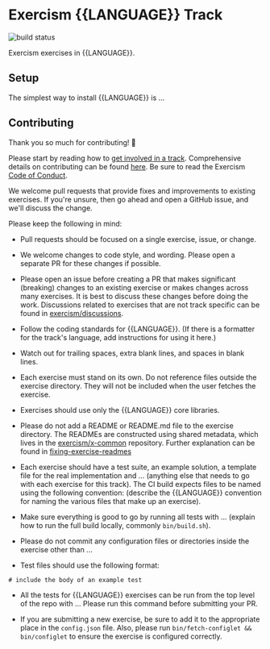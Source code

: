 # Exercism {{LANGUAGE}} Track

![build status](https://travis-ci.org/exercism/xslug.svg?branch=master)

Exercism exercises in {{LANGUAGE}}.

## Setup

The simplest way to install {{LANGUAGE}} is ...

## Contributing

Thank you so much for contributing! :tada:

Please start by reading how to [get involved in a track](https://github.com/exercism/exercism.io/blob/master/docs/getting-involved-in-a-track.md). Comprehensive details on contributing can be found [here](https://github.com/exercism/x-common/blob/master/CONTRIBUTING.md). Be sure to read the Exercism [Code of Conduct](https://github.com/exercism/exercism.io/blob/master/CODE_OF_CONDUCT.md).

We welcome pull requests that provide fixes and improvements to existing exercises. If you're unsure, then go ahead and open a GitHub issue, and we'll discuss the change.

Please keep the following in mind:

- Pull requests should be focused on a single exercise, issue, or change.

- We welcome changes to code style, and wording. Please open a separate PR for these changes if possible.

- Please open an issue before creating a PR that makes significant (breaking) changes to an existing exercise or makes changes across many exercises. It is best to discuss these changes before doing the work. Discussions related to exercises that are not track specific can be found in [exercism/discussions](https://github.com/exercism/discussions/issues).

- Follow the coding standards for {{LANGUAGE}}. (If there is a formatter for the track's language, add instructions for using it here.)

- Watch out for trailing spaces, extra blank lines, and spaces in blank lines.

- Each exercise must stand on its own. Do not reference files outside the exercise directory. They will not be included when the user fetches the exercise.

- Exercises should use only the {{LANGUAGE}} core libraries.

- Please do not add a README or README.md file to the exercise directory. The READMEs are constructed using shared metadata, which lives in the
[exercism/x-common](https://github.com/exercism/x-common) repository. Further explanation can be found in [fixing-exercise-readmes](https://github.com/exercism/exercism.io/blob/master/docs/fixing-exercise-readmes.md)

- Each exercise should have a test suite, an example solution, a template file for the real implementation and ... (anything else that needs to go with each exercise for this track). The CI build expects files to be named using the following convention: (describe the {{LANGUAGE}} convention for naming the various files that make up an exercise).

- Make sure everything is good to go by running all tests with ... (explain how to run the full build locally, commonly `bin/build.sh`).

- Please do not commit any configuration files or directories inside the exercise other than ...

- Test files should use the following format:

```
# include the body of an example test
```

- All the tests for {{LANGUAGE}} exercises can be run from the top level of the repo with ... Please run this command before submitting your PR.

- If you are submitting a new exercise, be sure to add it to the appropriate place in the `config.json` file. Also, please run `bin/fetch-configlet && bin/configlet` to ensure the exercise is configured correctly.
